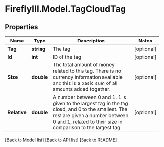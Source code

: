 # FireflyIII.Model.TagCloudTag

## Properties

Name | Type | Description | Notes
------------ | ------------- | ------------- | -------------
**Tag** | **string** | The tag | [optional] 
**Id** | **int** | ID of the tag | [optional] 
**Size** | **double** | The total amount of money related to this tag. There is no currency information available, and this is a basic sum of all amounts added together. | [optional] 
**Relative** | **double** | A number between 0 and 1. 1 is given to the largest tag in the tag cloud, and 0 to the smallest. The rest are given a number between 0 and 1, related to their size in comparison to the largest tag. | [optional] 

[[Back to Model list]](../README.md#documentation-for-models) [[Back to API list]](../README.md#documentation-for-api-endpoints) [[Back to README]](../README.md)

